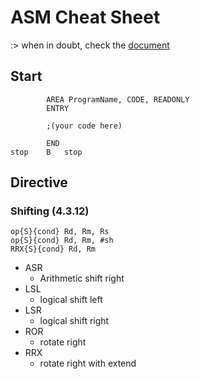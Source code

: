 # ASM Cheat Sheet
:>
when in doubt, check the [document](/ARM-ASM/resources/DUI0204J_rvct_assembler_guide.pdf)

## Start
```
        AREA ProgramName, CODE, READONLY
        ENTRY
        
        ;(your code here)

        END
stop    B   stop
```
## Directive

### Shifting (4.3.12)
```
op{S}{cond} Rd, Rm, Rs
op{S}{cond} Rd, Rm, #sh
RRX{S}{cond} Rd, Rm
```
-  ASR
   -  Arithmetic shift right
-  LSL
   -  logical shift left
-  LSR
   -  logical shift right
-  ROR
   -  rotate right
-  RRX
   -  rotate right with extend



